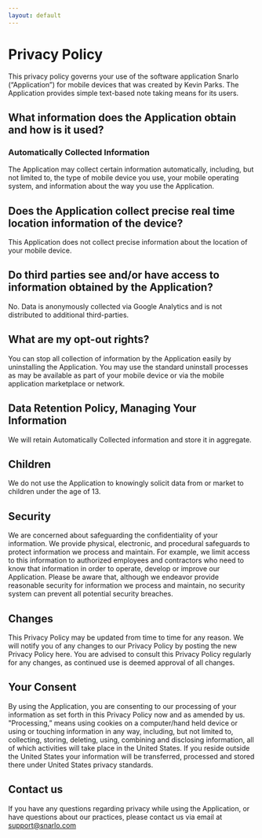 ```yaml
---
layout: default
---
```


# [](#header-1)Privacy Policy

This privacy policy governs your use of the software application Snarlo (“Application”) for mobile devices that was created by Kevin Parks. The Application provides simple text-based note taking means for its users.
 
## [](#header-2) What information does the Application obtain and how is it used?
### [](#header-3) Automatically Collected Information 
 
The Application may collect certain information automatically, including, but not limited to, the type of mobile device you use, your mobile operating system, and information about the way you use the Application. 
 
## [](#header-2) Does the Application collect precise real time location information of the device?
This Application does not collect precise information about the location of your mobile device. 
 
## [](#header-2) Do third parties see and/or have access to information obtained by the Application?
No. Data is anonymously collected via Google Analytics and is not distributed to additional third-parties.

## [](#header-2) What are my opt-out rights?
You can stop all collection of information by the Application easily by uninstalling the Application. You may use the standard uninstall processes as may be available as part of your mobile device or via the mobile application marketplace or network.
 
## [](#header-2) Data Retention Policy, Managing Your Information
We will retain Automatically Collected information and store it in aggregate.
 
## [](#header-2) Children
We do not use the Application to knowingly solicit data from or market to children under the age of 13.
 
## [](#header-2) Security
We are concerned about safeguarding the confidentiality of your information. We provide physical, electronic, and procedural safeguards to protect information we process and maintain. For example, we limit access to this information to authorized employees and contractors who need to know that information in order to operate, develop or improve our Application. Please be aware that, although we endeavor provide reasonable security for information we process and maintain, no security system can prevent all potential security breaches.
 
## [](#header-2) Changes
This Privacy Policy may be updated from time to time for any reason. We will notify you of any changes to our Privacy Policy by posting the new Privacy Policy here. You are advised to consult this Privacy Policy regularly for any changes, as continued use is deemed approval of all changes.
 
## [](#header-2) Your Consent
By using the Application, you are consenting to our processing of your information as set forth in this Privacy Policy now and as amended by us. "Processing,” means using cookies on a computer/hand held device or using or touching information in any way, including, but not limited to, collecting, storing, deleting, using, combining and disclosing information, all of which activities will take place in the United States. If you reside outside the United States your information will be transferred, processed and stored there under United States privacy standards. 
 
## [](#header-2) Contact us
If you have any questions regarding privacy while using the Application, or have questions about our practices, please contact us via email at support@snarlo.com

